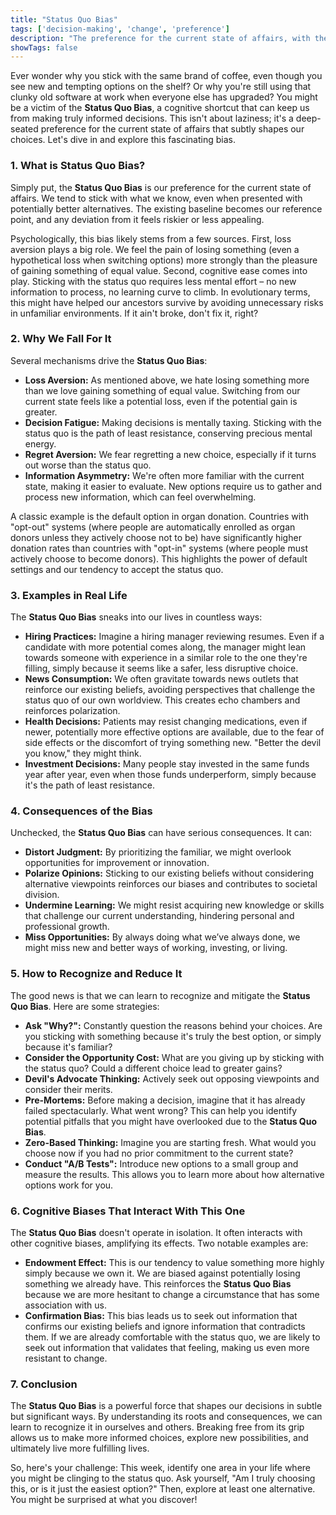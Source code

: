 ```yaml
---
title: "Status Quo Bias"
tags: ['decision-making', 'change', 'preference']
description: "The preference for the current state of affairs, with the current baseline being taken as a reference point."
showTags: false
---
```



Ever wonder why you stick with the same brand of coffee, even though you see new and tempting options on the shelf? Or why you're still using that clunky old software at work when everyone else has upgraded? You might be a victim of the **Status Quo Bias**, a cognitive shortcut that can keep us from making truly informed decisions. This isn't about laziness; it's a deep-seated preference for the current state of affairs that subtly shapes our choices. Let's dive in and explore this fascinating bias.

### 1. What is Status Quo Bias?

Simply put, the **Status Quo Bias** is our preference for the current state of affairs. We tend to stick with what we know, even when presented with potentially better alternatives. The existing baseline becomes our reference point, and any deviation from it feels riskier or less appealing.

Psychologically, this bias likely stems from a few sources. First, loss aversion plays a big role. We feel the pain of losing something (even a hypothetical loss when switching options) more strongly than the pleasure of gaining something of equal value. Second, cognitive ease comes into play. Sticking with the status quo requires less mental effort – no new information to process, no learning curve to climb. In evolutionary terms, this might have helped our ancestors survive by avoiding unnecessary risks in unfamiliar environments. If it ain't broke, don't fix it, right?

### 2. Why We Fall For It

Several mechanisms drive the **Status Quo Bias**:

*   **Loss Aversion:** As mentioned above, we hate losing something more than we love gaining something of equal value. Switching from our current state feels like a potential loss, even if the potential gain is greater.
*   **Decision Fatigue:** Making decisions is mentally taxing. Sticking with the status quo is the path of least resistance, conserving precious mental energy.
*   **Regret Aversion:** We fear regretting a new choice, especially if it turns out worse than the status quo.
*   **Information Asymmetry:** We're often more familiar with the current state, making it easier to evaluate. New options require us to gather and process new information, which can feel overwhelming.

A classic example is the default option in organ donation. Countries with "opt-out" systems (where people are automatically enrolled as organ donors unless they actively choose not to be) have significantly higher donation rates than countries with "opt-in" systems (where people must actively choose to become donors). This highlights the power of default settings and our tendency to accept the status quo.

### 3. Examples in Real Life

The **Status Quo Bias** sneaks into our lives in countless ways:

*   **Hiring Practices:** Imagine a hiring manager reviewing resumes. Even if a candidate with more potential comes along, the manager might lean towards someone with experience in a similar role to the one they're filling, simply because it seems like a safer, less disruptive choice.
*   **News Consumption:** We often gravitate towards news outlets that reinforce our existing beliefs, avoiding perspectives that challenge the status quo of our own worldview. This creates echo chambers and reinforces polarization.
*   **Health Decisions:** Patients may resist changing medications, even if newer, potentially more effective options are available, due to the fear of side effects or the discomfort of trying something new. "Better the devil you know," they might think.
*   **Investment Decisions:** Many people stay invested in the same funds year after year, even when those funds underperform, simply because it's the path of least resistance.

### 4. Consequences of the Bias

Unchecked, the **Status Quo Bias** can have serious consequences. It can:

*   **Distort Judgment:** By prioritizing the familiar, we might overlook opportunities for improvement or innovation.
*   **Polarize Opinions:** Sticking to our existing beliefs without considering alternative viewpoints reinforces our biases and contributes to societal division.
*   **Undermine Learning:** We might resist acquiring new knowledge or skills that challenge our current understanding, hindering personal and professional growth.
*   **Miss Opportunities:** By always doing what we’ve always done, we might miss new and better ways of working, investing, or living.

### 5. How to Recognize and Reduce It

The good news is that we can learn to recognize and mitigate the **Status Quo Bias**. Here are some strategies:

*   **Ask "Why?":** Constantly question the reasons behind your choices. Are you sticking with something because it's truly the best option, or simply because it's familiar?
*   **Consider the Opportunity Cost:** What are you giving up by sticking with the status quo? Could a different choice lead to greater gains?
*   **Devil's Advocate Thinking:** Actively seek out opposing viewpoints and consider their merits.
*   **Pre-Mortems:** Before making a decision, imagine that it has already failed spectacularly. What went wrong? This can help you identify potential pitfalls that you might have overlooked due to the **Status Quo Bias**.
*   **Zero-Based Thinking:** Imagine you are starting fresh. What would you choose now if you had no prior commitment to the current state?
*   **Conduct "A/B Tests":** Introduce new options to a small group and measure the results. This allows you to learn more about how alternative options work for you.

### 6. Cognitive Biases That Interact With This One

The **Status Quo Bias** doesn't operate in isolation. It often interacts with other cognitive biases, amplifying its effects. Two notable examples are:

*   **Endowment Effect:** This is our tendency to value something more highly simply because we own it. We are biased against potentially losing something we already have. This reinforces the **Status Quo Bias** because we are more hesitant to change a circumstance that has some association with us.
*   **Confirmation Bias:** This bias leads us to seek out information that confirms our existing beliefs and ignore information that contradicts them. If we are already comfortable with the status quo, we are likely to seek out information that validates that feeling, making us even more resistant to change.

### 7. Conclusion

The **Status Quo Bias** is a powerful force that shapes our decisions in subtle but significant ways. By understanding its roots and consequences, we can learn to recognize it in ourselves and others. Breaking free from its grip allows us to make more informed choices, explore new possibilities, and ultimately live more fulfilling lives.

So, here's your challenge: This week, identify one area in your life where you might be clinging to the status quo. Ask yourself, "Am I truly choosing this, or is it just the easiest option?" Then, explore at least one alternative. You might be surprised at what you discover!

